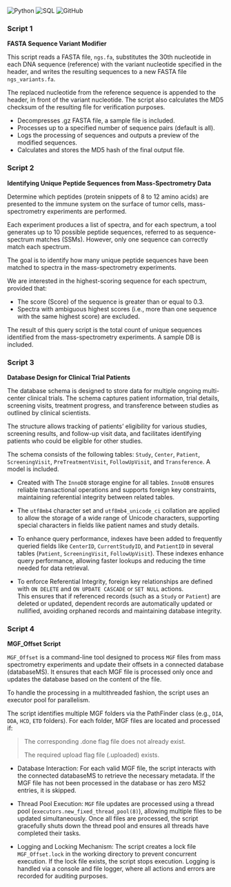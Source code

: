 ![Python](https://img.shields.io/badge/Python-3670A0?style=plastic&logo=python&logoColor=ffdd54) ![SQL](https://img.shields.io/badge/SQL-blue?style=plastic&logo=databricks&logoColor=white) ![GitHub](https://img.shields.io/github/license/Ramy-Badr-Ahmed/Higgs-Dataset-Training?style=plastic)
### Script 1

**FASTA Sequence Variant Modifier**

This script reads a FASTA file, `ngs.fa`, substitutes the 30th nucleotide in each DNA sequence (reference) 
with the variant nucleotide specified in the header, and writes the resulting sequences to a new FASTA file
`ngs_variants.fa`.

The replaced nucleotide from the reference sequence is appended to the header, in front of the variant nucleotide. The script also calculates the MD5 checksum of the resulting file for verification purposes.

- Decompresses .gz FASTA file, a sample file is included.
- Processes up to a specified number of sequence pairs (default is all).
- Logs the processing of sequences and outputs a preview of the modified sequences.
- Calculates and stores the MD5 hash of the final output file.

### Script 2

**Identifying Unique Peptide Sequences from Mass-Spectrometry Data**

Determine which peptides (protein snippets of 8 to 12 amino acids) are presented to the immune system 
on the surface of tumor cells, mass-spectrometry experiments are performed.

Each experiment produces a list of spectra, and for each spectrum, a tool generates up to 10 possible peptide sequences,
referred to as sequence-spectrum matches (SSMs). However, only one sequence can correctly match each spectrum.

The goal is to identify how many unique peptide sequences have been matched to spectra in the mass-spectrometry experiments. 

We are interested in the highest-scoring sequence for each spectrum, provided that:

- The score (Score) of the sequence is greater than or equal to 0.3. 
- Spectra with ambiguous highest scores (i.e., more than one sequence with the same highest score) are excluded.

The result of this query script is the total count of unique sequences identified from the mass-spectrometry experiments. A sample DB is included.

### Script 3

**Database Design for Clinical Trial Patients**

The database schema is designed to store data for multiple ongoing multi-center clinical trials. 
The schema captures patient information, trial details, screening visits, treatment progress, 
and transference between studies as outlined by clinical scientists. 

The structure allows tracking of patients’ eligibility for various studies, screening results,
and follow-up visit data, and facilitates identifying patients who could be eligible for other studies.

The schema consists of the following tables: 
`Study`, `Center`, `Patient`, `ScreeningVisit`, `PreTreatmentVisit`, `FollowUpVisit`, and `Transference`. A model is included.

- Created with The `InnoDB` storage engine for all tables. 
  `InnoDB` ensures reliable transactional operations and supports foreign key constraints, maintaining referential integrity between related tables.

- The `utf8mb4` character set and `utf8mb4_unicode_ci` collation are applied to allow the storage of a wide range of Unicode characters, supporting special characters in fields like patient names and study details.

- To enhance query performance, indexes have been added to frequently queried fields like `CenterID`, `CurrentStudyID`, and `PatientID` in several tables (`Patient`, `ScreeningVisit`, `FollowUpVisit`). 
  These indexes enhance query performance, allowing faster lookups and reducing the time needed for data retrieval.

- To enforce Referential Integrity, foreign key relationships are defined with `ON DELETE` and `ON UPDATE CASCADE` or `SET NULL` actions.  
  This ensures that if referenced records (such as a `Study` or `Patient`) are deleted or updated, dependent records are automatically updated or nullified, avoiding orphaned records and maintaining database integrity.

### Script 4

**MGF_Offset Script**

`MGF_Offset` is a command-line tool designed to process `MGF` files from mass spectrometry experiments 
and update their offsets in a connected database (databaseMS). It ensures that each MGF file is processed only once and updates the database based on the content of the file. 

To handle the processing in a multithreaded fashion, the script uses an executor pool for parallelism.

The script identifies multiple MGF folders via the PathFinder class (e.g., `DIA`, `DDA`, `HCD`, `ETD` folders). For each folder, MGF files are located and processed if:

> The corresponding <basename>.done flag file does not already exist.
> 
> The required upload flag file (<basename>.uploaded) exists.

- Database Interaction:
For each valid MGF file, the script interacts with the connected databaseMS to retrieve the necessary metadata. If the MGF file has not been processed in the database or has zero MS2 entries, it is skipped.


- Thread Pool Execution:
`MGF` file updates are processed using a thread pool (`executors.new_fixed_thread_pool(8)`), allowing multiple files to be updated simultaneously. 
 Once all files are processed, the script gracefully shuts down the thread pool and ensures all threads have completed their tasks.


- Logging and Locking Mechanism:
The script creates a lock file `MGF_Offset.lock` in the working directory to prevent concurrent execution. 
If the lock file exists, the script stops execution. Logging is handled via a console and file logger, where all actions and errors are recorded for auditing purposes.
